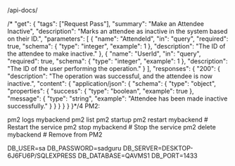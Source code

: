 
/api-docs/




  /*
"get": {
    "tags": ["Request Pass"],
    "summary": "Make an Attendee Inactive",
    "description": "Marks an attendee as inactive in the system based on their ID.",
    "parameters": [
      {
        "name": "AttendeId",
        "in": "query",
        "required": true,
        "schema": {
          "type": "integer",
          "example": 1
        },
        "description": "The ID of the attendee to make inactive."
      },
      {
        "name": "UserId",
        "in": "query",
        "required": true,
        "schema": {
          "type": "integer",
          "example": 1
        },
        "description": "The ID of the user performing the operation."
      }
    ],
    "responses": {
      "200": {
        "description": "The operation was successful, and the attendee is now inactive.",
        "content": {
          "application/json": {
            "schema": {
              "type": "object",
              "properties": {
                "success": {
                  "type": "boolean",
                  "example": true
                },
                "message": {
                  "type": "string",
                  "example": "Attendee has been made inactive successfully."
                }
              }
            }
          }
        }
      }*/4
PM2:

pm2 logs mybackend
pm2 list
pm2 startup
pm2 restart mybackend  # Restart the service
pm2 stop mybackend     # Stop the service
pm2 delete mybackend   # Remove from PM2


DB_USER=sa
DB_PASSWORD=sadguru
DB_SERVER=DESKTOP-6J6FU6P/SQLEXPRESS
DB_DATABASE=QAVMS1
DB_PORT=1433
